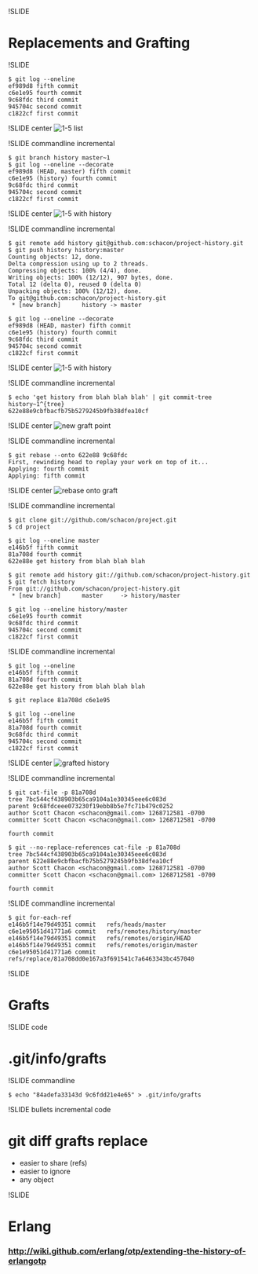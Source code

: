 !SLIDE 

# Replacements and Grafting #


!SLIDE

	$ git log --oneline
	ef989d8 fifth commit
	c6e1e95 fourth commit
	9c68fdc third commit
	945704c second commit
	c1822cf first commit

!SLIDE center
![1-5 list](img/replace1.png)

!SLIDE commandline incremental

	$ git branch history master~1
	$ git log --oneline --decorate
	ef989d8 (HEAD, master) fifth commit
	c6e1e95 (history) fourth commit
	9c68fdc third commit
	945704c second commit
	c1822cf first commit

!SLIDE center
![1-5 with history](img/replace2.png)

!SLIDE commandline incremental

	$ git remote add history git@github.com:schacon/project-history.git
	$ git push history history:master
	Counting objects: 12, done.
	Delta compression using up to 2 threads.
	Compressing objects: 100% (4/4), done.
	Writing objects: 100% (12/12), 907 bytes, done.
	Total 12 (delta 0), reused 0 (delta 0)
	Unpacking objects: 100% (12/12), done.
	To git@github.com:schacon/project-history.git
	 * [new branch]      history -> master

	$ git log --oneline --decorate
	ef989d8 (HEAD, master) fifth commit
	c6e1e95 (history) fourth commit
	9c68fdc third commit
	945704c second commit
	c1822cf first commit
	
!SLIDE center
![1-5 with history](img/replace2.png)

!SLIDE commandline incremental

	$ echo 'get history from blah blah blah' | git commit-tree history~1^{tree}
	622e88e9cbfbacfb75b5279245b9fb38dfea10cf

!SLIDE center
![new graft point](img/replace3.png)

!SLIDE commandline incremental

	$ git rebase --onto 622e88 9c68fdc
	First, rewinding head to replay your work on top of it...
	Applying: fourth commit
	Applying: fifth commit

!SLIDE center
![rebase onto graft](img/replace4.png)


!SLIDE commandline incremental

	$ git clone git://github.com/schacon/project.git
	$ cd project

	$ git log --oneline master
	e146b5f fifth commit
	81a708d fourth commit
	622e88e get history from blah blah blah

	$ git remote add history git://github.com/schacon/project-history.git
	$ git fetch history
	From git://github.com/schacon/project-history.git
	 * [new branch]      master     -> history/master
	
	$ git log --oneline history/master
	c6e1e95 fourth commit
	9c68fdc third commit
	945704c second commit
	c1822cf first commit

!SLIDE commandline incremental

	$ git log --oneline
	e146b5f fifth commit
	81a708d fourth commit
	622e88e get history from blah blah blah

	$ git replace 81a708d c6e1e95

	$ git log --oneline
	e146b5f fifth commit
	81a708d fourth commit
	9c68fdc third commit
	945704c second commit
	c1822cf first commit

!SLIDE center
![grafted history](img/replace5.png)

!SLIDE commandline incremental

	$ git cat-file -p 81a708d
	tree 7bc544cf438903b65ca9104a1e30345eee6c083d
	parent 9c68fdceee073230f19ebb8b5e7fc71b479c0252
	author Scott Chacon <schacon@gmail.com> 1268712581 -0700
	committer Scott Chacon <schacon@gmail.com> 1268712581 -0700

	fourth commit

	$ git --no-replace-references cat-file -p 81a708d
	tree 7bc544cf438903b65ca9104a1e30345eee6c083d
	parent 622e88e9cbfbacfb75b5279245b9fb38dfea10cf
	author Scott Chacon <schacon@gmail.com> 1268712581 -0700
	committer Scott Chacon <schacon@gmail.com> 1268712581 -0700

	fourth commit

!SLIDE commandline incremental

	$ git for-each-ref
	e146b5f14e79d49351 commit	refs/heads/master
	c6e1e95051d41771a6 commit	refs/remotes/history/master
	e146b5f14e79d49351 commit	refs/remotes/origin/HEAD
	e146b5f14e79d49351 commit	refs/remotes/origin/master
	c6e1e95051d41771a6 commit	refs/replace/81a708dd0e167a3f691541c7a6463343bc457040

!SLIDE

# Grafts #

!SLIDE code

# .git/info/grafts #

!SLIDE commandline

	$ echo "84adefa33143d 9c6fdd21e4e65" > .git/info/grafts

!SLIDE bullets incremental code

# git diff grafts replace #

* easier to share (refs)
* easier to ignore
* any object
 
!SLIDE

# Erlang #

### http://wiki.github.com/erlang/otp/extending-the-history-of-erlangotp ###
